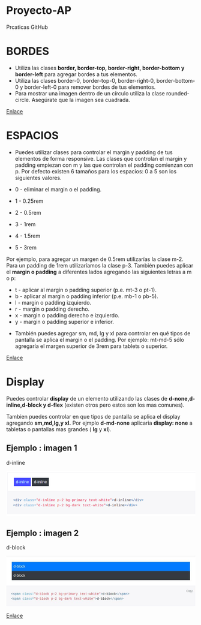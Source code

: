 # Proyecto-AP
Prcaticas GitHub

  # BORDES
* Utiliza las clases **border, border-top, border-right, border-bottom y border-left** para agregar bordes a tus elementos.
* Utiliza las clases border-0, border-top-0, border-right-0, border-bottom-0 y border-left-0 para remover bordes de tus elementos.
* Para mostrar una imagen dentro de un círculo utiliza la clase rounded-circle. Asegúrate que la imagen sea cuadrada.
 
 [Enlace](https://getbootstrap.com/docs/4.0/utilities/borders/)

  # ESPACIOS
 
 * Puedes utilizar clases para controlar el margin y padding de tus elementos de forma responsive.
 Las clases que controlan el margin y padding empiezan con m y las que controlan el padding comienzan con p. 
 Por defecto existen 6 tamaños para los espacios: 0 a 5 son los siguientes valores.

 * 0 - eliminar el margin o el padding.
 * 1 - 0.25rem
 * 2 - 0.5rem
 * 3 - 1rem
 * 4 - 1.5rem
 * 5 - 3rem

 Por ejemplo, para agregar un margen de 0.5rem utilizarías la clase m-2. Para un padding de 1rem utilizaríamos la clase p-3.
 También puedes aplicar el **margin o padding** a diferentes lados agregando las siguientes letras a m o p:
 
 - t - aplicar al margin o padding superior (p.e. mt-3 o pt-1).
 - b - aplicar al margin o padding inferior (p.e. mb-1 o pb-5).
 - l - margin o padding izquierdo.
 - r - margin o padding derecho.
 - x - margin o padding derecho e izquierdo.
 - y - margin o padding superior e inferior.
 
* También puedes agregar sm, md, lg y xl para controlar en qué tipos de pantalla se aplica el margin o el padding. Por ejemplo: mt-md-5 sólo agregaría el margen superior de 3rem para tablets o superior.
 
 [Enlace](https://getbootstrap.com/docs/4.0/utilities/spacing/)

# Display 

Puedes controlar **display** de un elemento utilizando las clases de **d-none,d-inline,d-block y d-flex** (existen otros pero estos son los mas comunes).

Tambien puedes controlar en que tipos de pantalla se aplica el display agregando **sm,md,lg,y xl.** Por ejmplo **d-md-none** aplicaria **display: none** a tabletas o pantallas mas grandes ( **lg** y **xl**).

## Ejemplo : imagen 1
d-inline

<img src="/img/display-inline.jpg">

## Ejemplo : imagen 2
d-block

<img src="/img/display-block.jpg">





[Enlace](https://getbootstrap.com/docs/4.0/utilities/display/)

